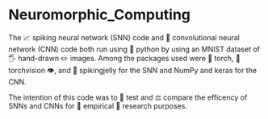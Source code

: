 # Neuromorphic_Computing

The 📈 spiking neural network (SNN) code and 🧠 convolutional neural network (CNN) code both run using 🐍 python by using an MNIST dataset of 🖐️ hand-drawn ✏️ images. Among the packages used were 🔦 torch, 🔦 torchvision 👁️, and 🪼 spikingjelly for the SNN and NumPy and keras for the CNN.

The intention of this code was to 💯 test and ⚖️ compare the efficency of SNNs and CNNs for 🧪 empirical 📜 research purposes.
